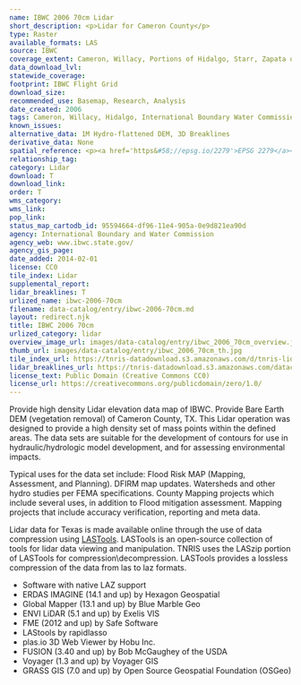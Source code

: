 ```yaml
---
name: IBWC 2006 70cm Lidar
short_description: <p>Lidar for Cameron County</p>
type: Raster
available_formats: LAS
source: IBWC
coverage_extent: Cameron, Willacy, Portions of Hidalgo, Starr, Zapata over the Rio Grande
data_download_lvl:
statewide_coverage:
footprint: IBWC Flight Grid
download_size:
recommended_use: Basemap, Research, Analysis
date_created: 2006
tags: Cameron, Willacy, Hidalgo, International Boundary Water Commission, IBWC, Border, Rio Grande, County, Lidar, Point Cloud, LAS, Elevation, Flood
known_issues:
alternative_data: 1M Hydro-flattened DEM, 3D Breaklines
derivative_data: None
spatial_reference: <p><a href='https&#58;//epsg.io/2279'>EPSG 2279</a></p>
relationship_tag:
category: Lidar
download: T
download_link:
order: T
wms_category:
wms_link:
pop_link:
status_map_cartodb_id: 95594664-df96-11e4-905a-0e9d821ea90d
agency: International Boundary and Water Commission
agency_web: www.ibwc.state.gov/
agency_gis_page:
date_added: 2014-02-01
license: CC0
tile_index: Lidar
supplemental_report:
lidar_breaklines: T
urlized_name: ibwc-2006-70cm
filename: data-catalog/entry/ibwc-2006-70cm.md
layout: redirect.njk
title: IBWC 2006 70cm
urlized_category: lidar
overview_image_url: images/data-catalog/entry/ibwc_2006_70cm_overview.jpg
thumb_url: images/data-catalog/entry/ibwc_2006_70cm_th.jpg
tile_index_url: https://tnris-datadownload.s3.amazonaws.com/d/tnris-lidar/state/tx/tnris-lidar_tx.zip
lidar_breaklines_url: https://tnris-datadownload.s3.amazonaws.com/datacatalog/lidar_breaklines/ibwc_2006_70cm_breaklines.zip
license_text: Public Domain (Creative Commons CC0)
license_url: https://creativecommons.org/publicdomain/zero/1.0/
---
```


Provide high density Lidar elevation data map of IBWC. Provide Bare Earth DEM (vegetation removal) of Cameron County, TX. This Lidar operation was designed to provide a high density set of mass points within the defined areas. The data sets are suitable for the development of contours for use in hydraulic/hydrologic model development, and for assessing environmental impacts.

Typical uses for the data set include: Flood Risk MAP (Mapping, Assessment, and Planning). DFIRM map updates. Watersheds and other hydro studies per FEMA specifications. County Mapping projects which include several uses, in addition to Flood mitigation assessment. Mapping projects that include accuracy verification, reporting and meta data.

Lidar data for Texas is made available online through the use of data compression using [LASTools](https://rapidlasso.com/lastools/). LASTools is an open-source collection of tools for lidar data viewing and manipulation. TNRIS uses the LASzip portion of LASTools for compression\decompression. LASTools provides a lossless compression of the data from las to laz formats.

- Software with native LAZ support
- ERDAS IMAGINE (14.1 and up) by Hexagon Geospatial
- Global Mapper (13.1 and up) by Blue Marble Geo
- ENVI LiDAR (5.1 and up) by Exelis VIS
- FME (2012 and up) by Safe Software
- LAStools by rapidlasso
- plas.io 3D Web Viewer by Hobu Inc.
- FUSION (3.40 and up) by Bob McGaughey of the USDA
- Voyager (1.3 and up) by Voyager GIS
- GRASS GIS (7.0 and up) by Open Source Geospatial Foundation (OSGeo)
